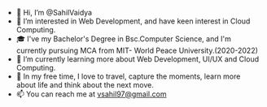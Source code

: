 - 👋 Hi, I’m @SahilVaidya
- 👀 I’m interested in Web Development, and have keen interest in Cloud Computing.
- 🎓 I've my Bachelor's Degree in Bsc.Computer Science, and I'm currently pursuing MCA from MIT- World Peace University.(2020-2022)
- 🌱 I’m currently learning more about Web Development, UI/UX and Cloud Computing.
- 💞️ In my free time, I love to travel, capture the moments, learn more about life and think about the next move.
- 📫 You can reach me at vsahil97@gmail.com

<!---
SahilVaidya-oX/SahilVaidya-oX is a ✨ special ✨ repository because its `README.md` (this file) appears on your GitHub profile.
You can click the Preview link to take a look at your changes.
--->
